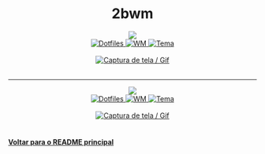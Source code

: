 <h1 align="center">2bwm</h1>
<div align="center">
  <a href="https://github.com/crzjp">
    <img src="https://img.shields.io/badge/usuário-crzjp-%232c3e50?style=for-the-badge" />
  </a>
  <br/>
  <a href="https://github.com/crzjp/dotfiles">
    <img
      alt="Dotfiles"
      src="https://img.shields.io/badge/dots-%232c3e50?style=for-the-badge"
    />
  </a>
  <a href="https://github.com/venam/2bwm">
    <img
      alt="WM"
      src="https://img.shields.io/badge/wm-2bwm-%235352ed?style=for-the-badge"
    />
  </a>
  <a href="https://github.com/altercation/solarized">
    <img
      alt="Tema"
      src="https://img.shields.io/badge/tema-solarized-%232ed573?style=for-the-badge"
    />
  </a>
  <br /><br />
  <a href="https://github.com/crzjp/dotfiles/tree/master/.config/2bwm">
    <img alt="Captura de tela / Gif" src="https://github.com/crzjp/dotfiles/blob/master/.config/2bwm/2bwm.png" />
  </a>
  <br/><br/>
</div>

-----------

<div align="center">
  <a href="https://github.com/lag00n">
    <img src="https://img.shields.io/badge/usuário-lxg00n-%2322252f?style=for-the-badge" />
  </a>
  <br/>
  <a href="https://github.com/lag00n/2bwm-build">
    <img
      alt="Dotfiles"
      src="https://img.shields.io/badge/dots-%2322252f?style=for-the-badge"
    />
  </a>
  <a href="https://github.com/venam/2bwm">
    <img
      alt="WM"
      src="https://img.shields.io/badge/wm-2bwm-%2322252f?style=for-the-badge"
    />
  </a>
  <a href="https://github.com/morhetz/gruvbox">
    <img
      alt="Tema"
      src="https://img.shields.io/badge/tema-gruvbox_light-%2322252f?style=for-the-badge"
    />
  </a>
  <br /><br />
  <a href="https://github.com/lag00n/2bwm-build">
    <img alt="Captura de tela / Gif" src="https://raw.githubusercontent.com/lag00n/2bwm-build/3f0905d6a2ac938c6fe7e89e34757e8ad9b60bc8/scrots/scrot.png" />
  </a>
  <br/><br/>
</div>

#### [Voltar para o README principal](https://github.com/unixwmbr/unixwmbr)
